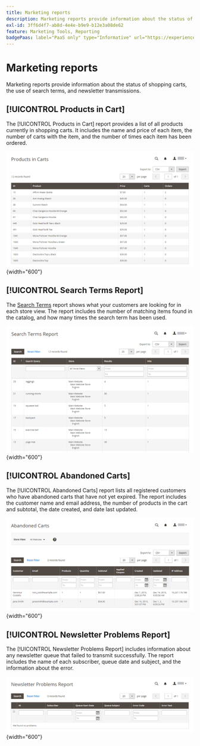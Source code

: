 ```yaml
---
title: Marketing reports
description: Marketing reports provide information about the status of shopping carts, the use of search terms, and newsletter transmissions.
exl-id: 3ff6d4f7-ab8d-4e4e-b9e9-b12e3a08de62
feature: Marketing Tools, Reporting
badgePaas: label="PaaS only" type="Informative" url="https://experienceleague.adobe.com/en/docs/commerce/user-guides/product-solutions" tooltip="Applies to Adobe Commerce on Cloud projects (Adobe-managed PaaS infrastructure) and on-premises projects only."
---
```

# Marketing reports

Marketing reports provide information about the status of shopping carts, the use of search terms, and newsletter transmissions.

## [!UICONTROL Products in Cart]

The [!UICONTROL Products in Cart] report provides a list of all products currently in shopping carts. It includes the name and price of each item, the number of carts with the item, and the number of times each item has been ordered.

![Products in Cart report](./assets/products-in-cart.png){width="600"}

## [!UICONTROL Search Terms Report]

The [Search Terms](../catalog/search-terms.md#search-terms-report) report shows what your customers are looking for in each store view. The report includes the number of matching items found in the catalog, and how many times the search term has been used.

![Search Terms Report](./assets/search-terms.png){width="600"}

## [!UICONTROL Abandoned Carts]

The [!UICONTROL Abandoned Carts] report lists all registered customers who have abandoned carts that have not yet expired. The report includes the customer name and email address, the number of products in the cart and subtotal, the date created, and date last updated.

![Abandoned Carts Report](./assets/abandoned-carts.png){width="600"}

## [!UICONTROL Newsletter Problems Report]

The [!UICONTROL Newsletter Problems Report] includes information about any newsletter queue that failed to transmit successfully. The report includes the name of each subscriber, queue date and subject, and the information about the error.

![Newsletter Problems Report](./assets/newsletter-problems.png){width="600"}
